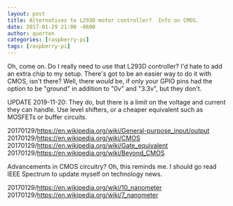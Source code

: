 ```yaml
---
layout: post
title: Alternatives to L293D motor controller?  Info on CMOS.
date: 2017-01-29 21:00 -0600
author: quorten
categories: [raspberry-pi]
tags: [raspberry-pi]
---
```


Oh, come on.  Do I really need to use that L293D controller?  I'd hate
to add an extra chip to my setup.  There's got to be an easier way to
do it with CMOS, isn't there?  Well, there _would_ be, if only your
GPIO pins had the option to be "ground" in addition to "0v" and
"3.3v", but they don't.

UPDATE 2019-11-20: They do, but there is a limit on the voltage and
current they can handle.  Use level shifters, or a cheaper equivalent
such as MOSFETs or buffer circuits.

20170129/https://en.wikipedia.org/wiki/General-purpose_input/output  
20170129/https://en.wikipedia.org/wiki/CMOS  
20170129/https://en.wikipedia.org/wiki/Gate_equivalent  
20170129/https://en.wikipedia.org/wiki/Beyond_CMOS

Advancements in CMOS circuitry?  Oh, this reminds me.  I should go
read IEEE Spectrum to update myself on technology news.

20170129/https://en.wikipedia.org/wiki/10_nanometer  
20170129/https://en.wikipedia.org/wiki/7_nanometer
